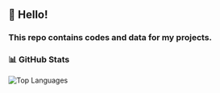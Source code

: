 ## 👋 Hello!
### This repo contains codes and data for my projects.


### 📊 GitHub Stats

![Top Languages](https://github-readme-stats.vercel.app/api/top-langs/?username=kruzee07&repo=projects&langs_count=8&theme=tokyonight&hide=html,css)

